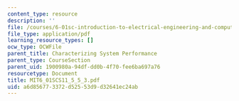 ```yaml
---
content_type: resource
description: ''
file: /courses/6-01sc-introduction-to-electrical-engineering-and-computer-science-i-spring-2011/a6d856773372d52553d9d32641ec24ab_MIT6_01SCS11_5_5_3.pdf
file_type: application/pdf
learning_resource_types: []
ocw_type: OCWFile
parent_title: Characterizing System Performance
parent_type: CourseSection
parent_uid: 1900980a-94df-dd0b-4f70-fee6ba697a76
resourcetype: Document
title: MIT6_01SCS11_5_5_3.pdf
uid: a6d85677-3372-d525-53d9-d32641ec24ab
---
```

